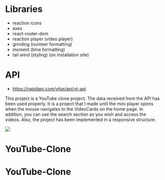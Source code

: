 # Libraries

- reaction icons
- axes
- react-router-dom
- reaction player (video player)
- grinding (number formatting)
- moment (time formatting)
- tail wind (styling) (on installation site)

# API

- https://rapidapi.com/ytjar/api/yt-api


This project is a YouTube clone project. The data received from the API has been used properly. It is a project that I made until the mini player opens when the mouse navigates to the VideoCards on the home page. In addition, you can use the search section as you wish and access the videos. Also, the project has been implemented in a responsive structure.

![](public/screenytb.gif)

# YouTube-Clone
# YouTube-Clone
